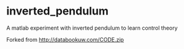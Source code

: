 # inverted_pendulum
A matlab experiment with inverted pendulum to learn control theory
  
Forked from http://databookuw.com/CODE.zip
